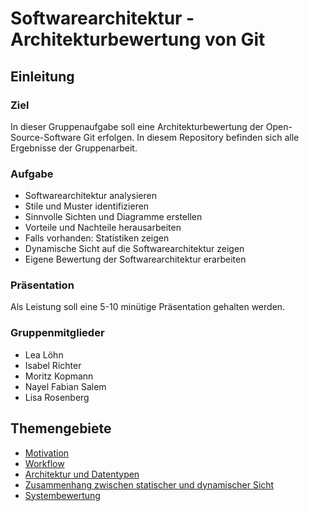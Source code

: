 # Softwarearchitektur - Architekturbewertung von Git

## Einleitung

### Ziel
In dieser Gruppenaufgabe soll eine Architekturbewertung der Open-Source-Software Git erfolgen.
In diesem Repository befinden sich alle Ergebnisse der Gruppenarbeit.

### Aufgabe
* Softwarearchitektur analysieren
* Stile und Muster identifizieren
* Sinnvolle Sichten und Diagramme erstellen
* Vorteile und Nachteile herausarbeiten
* Falls vorhanden: Statistiken zeigen
* Dynamische Sicht auf die Softwarearchitektur zeigen
* Eigene Bewertung der Softwarearchitektur erarbeiten

### Präsentation
Als Leistung soll eine 5-10 minütige Präsentation gehalten werden.

### Gruppenmitglieder
* Lea Löhn
* Isabel Richter
* Moritz Kopmann
* Nayel Fabian Salem
* Lisa Rosenberg

## Themengebiete
* [Motivation](Motivation/README.md)
* [Workflow](Workflow/README.md)
* [Architektur und Datentypen](Architektur/README.md)
* [Zusammenhang zwischen statischer und dynamischer Sicht](Sichten/README.md)
* [Systembewertung](Systembewertung/README.md)


